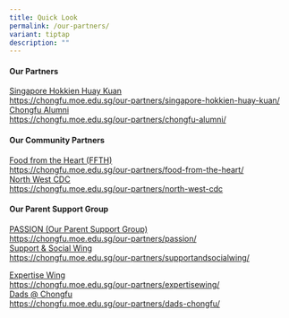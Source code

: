 ```yaml
---
title: Quick Look
permalink: /our-partners/
variant: tiptap
description: ""
---
```

<h4>Our Partners</h4>
<div class="isomer-card-grid"><a rel="noopener noreferrer nofollow" href="https://chongfu.moe.edu.sg/our-partners/singapore-hokkien-huay-kuan/" class="isomer-card"><div class="isomer-card-body"><div class="isomer-card-title">Singapore Hokkien Huay Kuan</div><div class="isomer-card-link">https://chongfu.moe.edu.sg/our-partners/singapore-hokkien-huay-kuan/</div></div></a>
<a rel="noopener noreferrer nofollow" href="https://chongfu.moe.edu.sg/our-partners/chongfu-alumni/" class="isomer-card">
<div class="isomer-card-body">
<div class="isomer-card-title">Chongfu Alumni</div>
<div class="isomer-card-link">https://chongfu.moe.edu.sg/our-partners/chongfu-alumni/</div>
</div>
</a>
</div>
<h4>Our Community Partners</h4>
<div class="isomer-card-grid"><a rel="noopener noreferrer nofollow" href="https://chongfu.moe.edu.sg/our-partners/food-from-the-heart/" class="isomer-card"><div class="isomer-card-body"><div class="isomer-card-title">Food from the Heart (FFTH)</div><div class="isomer-card-link">https://chongfu.moe.edu.sg/our-partners/food-from-the-heart/</div></div></a>
<a rel="noopener noreferrer nofollow" href="https://chongfu.moe.edu.sg/our-partners/north-west-cdc" class="isomer-card">
<div class="isomer-card-body">
<div class="isomer-card-title">North West CDC</div>
<div class="isomer-card-link">https://chongfu.moe.edu.sg/our-partners/north-west-cdc</div>
</div>
</a>
</div>
<h4>Our Parent Support Group</h4>
<div class="isomer-card-grid"><a rel="noopener noreferrer nofollow" href="https://chongfu.moe.edu.sg/our-partners/passion/" class="isomer-card"><div class="isomer-card-body"><div class="isomer-card-title">PASSION (Our Parent Support Group)</div><div class="isomer-card-link">https://chongfu.moe.edu.sg/our-partners/passion/</div></div></a>
<a rel="noopener noreferrer nofollow" href="https://chongfu.moe.edu.sg/our-partners/supportandsocialwing/" class="isomer-card">
<div class="isomer-card-body">
<div class="isomer-card-title">Support &amp; Social Wing</div>
<div class="isomer-card-link">https://chongfu.moe.edu.sg/our-partners/supportandsocialwing/</div>
</div>
</a>
</div>
<p></p>
<div class="isomer-card-grid"><a rel="noopener noreferrer nofollow" href="https://chongfu.moe.edu.sg/our-partners/expertisewing/" class="isomer-card"><div class="isomer-card-body"><div class="isomer-card-title">Expertise Wing</div><div class="isomer-card-link">https://chongfu.moe.edu.sg/our-partners/expertisewing/</div></div></a>
<a rel="noopener noreferrer nofollow" href="https://chongfu.moe.edu.sg/our-partners/dads-chongfu/" class="isomer-card">
<div class="isomer-card-body">
<div class="isomer-card-title">Dads @ Chongfu</div>
<div class="isomer-card-link">https://chongfu.moe.edu.sg/our-partners/dads-chongfu/</div>
</div>
</a>
</div>
<p></p>